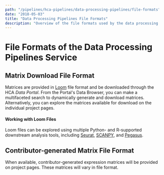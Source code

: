 ```yaml
---
path: "/pipelines/hca-pipelines/data-processing-pipelines/file-formats"
date: "2018-05-03"
title: "Data Processing Pipelines File Formats"
description: "Overview of the file formats used by the data processing pipelines of the HCA DCP."
---
```


# File Formats of the Data Processing Pipelines Service

## Matrix Download File Format

Matrices are provided in [Loom](http://loompy.org/) file format and be downloaded through the HCA *Data Portal*. From the Portal's Data Browser, you can make a multifaceted search to dynamically generate and download matrices. Alternatively, you can explore the matrices available for download on the individual project pages.

#### Working with Loom Files

Loom files can be explored using multiple Python- and R-supported downstream analysis tools, including [Seurat](https://satijalab.org/seurat/), [SCANPY](https://github.com/theislab/scanpy), and [Pegasus](https://pegasus.readthedocs.io/en/latest/). 


## Contributor-generated Matrix File Format
When available, contributor-generated expression matrices will be provided on project pages. These matrices will vary in file format. 

